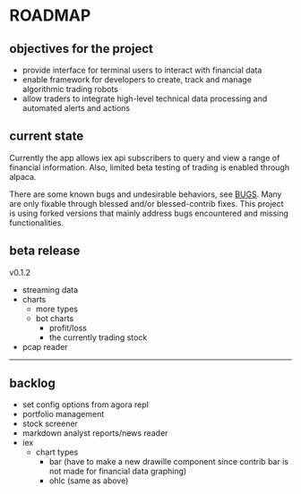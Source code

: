 # ROADMAP

## objectives for the project

- provide interface for terminal users to interact with financial data
- enable framework for developers to create, track and manage
    algorithmic trading robots
- allow traders to integrate high-level technical data processing and
    automated alerts and actions

## current state

Currently the app allows iex api subscribers to query and view a range of
financial information. Also, limited beta testing of trading is enabled through
alpaca.

There are some known bugs and undesirable behaviors, see
[BUGS](.github/ISSUE_TEMPLATES/bug_reports.md). Many are only fixable through
blessed and/or blessed-contrib fixes. This project is using forked versions
that mainly address bugs encountered and missing functionalities.

## beta release

v0.1.2
- streaming data
- charts
  - more types
  - bot charts
    - profit/loss
    - the currently trading stock
- pcap reader

---

## backlog

- set config options from agora repl
- portfolio management
- stock screener
- markdown analyst reports/news reader
- iex
  - chart types
    - bar (have to make a new drawille component since contrib bar is not made
        for financial data graphing)
    - ohlc (same as above)
